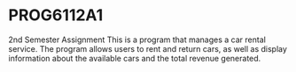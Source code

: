 # PROG6112A1
2nd Semester Assignment
This is a program that manages a car rental service. The program allows users to rent and return cars, 
as well as display information about the available cars and the total revenue generated.
